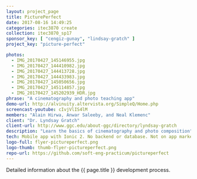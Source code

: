 ```yaml
---
layout: project_page
title: PicturePerfect
date: 2017-08-16 14:49:25
categories: itec3870 create
collection: itec3870_sp17
sponsor_key: [ "cengiz-gunay", "lindsay-gratch" ]
project_key: "picture-perfect"

photos:
  - IMG_20170427_145146955.jpg
  - IMG_20170427_144410982.jpg
  - IMG_20170427_144413728.jpg
  - IMG_20170427_144433983.jpg
  - IMG_20170427_145050656.jpg
  - IMG_20170427_145114857.jpg
  - IMG_20170427_145202939_HDR.jpg
phrase: "A cinematography and photo teaching app"
demo-url: http://alvinuity.altervista.org/SimpleQ/Home.php
screencast-youtube: cIvjVlIS4lM
members: "Alain Hirwa, Anwar Saleeby, and Neal Klemenc"
client: "Dr. Lyndsay Gratch"
client-url: http://www.ggc.edu/about-ggc/directory/lyndsay-gratch
description: "Learn the basics of cinematography and photo composition"
tech: Mobile app with Ionic 2. No backend or database. Not on app markets yet.
logo-full: flyer-pictureperfect.png
logo-thumb: thumb-flyer-pictureperfect.png
repo-url: https://github.com/soft-eng-practicum/pictureperfect
---
```


Detailed information about the {{ page.title }} development process.

<!-- lightgallery -->
<script src="https://code.jquery.com/jquery-2.2.4.min.js"></script>
<script src="https://cdn.jsdelivr.net/lightgallery/1.3.7/js/lightgallery.min.js">
</script>
<script src="https://cdn.jsdelivr.net/g/lg-zoom"></script>

<script type="text/javascript">

    $(document).ready(function() {

        $("body").lightGallery({

            zoom: true,
            selector: 'a#lightgallery',
            selectWithin: 'body'

        });

    });

</script>

[ggc]: http://www.ggc.edu
[gunay-ggc]: http://www.ggc.edu/about-ggc/directory/cengiz-gunay
